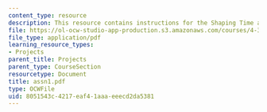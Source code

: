 ```yaml
---
content_type: resource
description: This resource contains instructions for the Shaping Time assignment.
file: https://ol-ocw-studio-app-production.s3.amazonaws.com/courses/4-301-introduction-to-the-visual-arts-spring-2007/8051543c4217eaf41aaaeeecd2da5381_assn1.pdf
file_type: application/pdf
learning_resource_types:
- Projects
parent_title: Projects
parent_type: CourseSection
resourcetype: Document
title: assn1.pdf
type: OCWFile
uid: 8051543c-4217-eaf4-1aaa-eeecd2da5381
---
```

